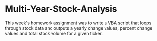 # Multi-Year-Stock-Analysis
This week's homework assignment was to write a VBA script that loops through stock data and outputs a yearly change values, percent change values and total stock volume for a given ticker. 
